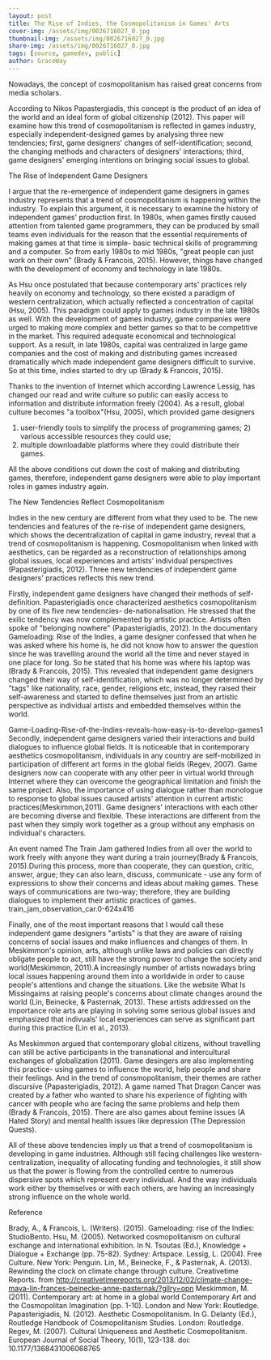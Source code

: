 ```yaml
---
layout: post
title: The Rise of Indies, the Cosmopolitanism in Games' Arts
cover-img: /assets/img/0026716027_0.jpg
thumbnail-img: /assets/img/0026716027_0.jpg
share-img: /assets/img/0026716027_0.jpg
tags: [source, gamedev, public]
author: GraceWay
---
```


Nowadays, the concept of cosmopolitanism has raised great concerns from media scholars.

According to Nikos Papastergiadis, this concept is the product of an idea of the world and an ideal form of global citizenship (2012). This paper will examine how this trend of cosmopolitanism is reflected in games industry, especially independent-designed games by analysing three new tendencies; first, game designers' changes of self-identification; second, the changing methods and characters of designers' interactions; third, game designers' emerging intentions on bringing social issues to global.

The Rise of Independent Game Designers

I argue that the re-emergence of independent game designers in games industry represents that a trend of cosmopolitanism is happening within the industry. To explain this argument, it is necessary to examine the history of independent games' production first. In 1980s, when games firstly caused attention from talented game programmers, they can be produced by small teams even individuals for the reason that the essential requirements of making games at that time is simple- basic technical skills of programming and a computer. So from early 1980s to mid 1980s, "great people can just work on their own" (Brady & Francois, 2015). However, things have changed with the development of economy and technology in late 1980s.

As Hsu once postulated that because contemporary arts' practices rely heavily on economy and technology, so there existed a paradigm of western centralization, which actually reflected a concentration of capital (Hsu, 2005). This paradigm could apply to games industry in the late 1980s as well. With the development of games industry, game companies were urged to making more complex and better games so that to be competitive in the market. This required adequate economical and technological support. As a result, in late 1980s, capital was centralized in large game companies and the cost of making and distributing games increased dramatically which made independent game designers difficult to survive. So at this time, indies started to dry up (Brady & Francois, 2015).

Thanks to the invention of Internet which according Lawrence Lessig, has changed our read and write culture so public can easily access to information and distribute information freely (2004). As a result, global culture becomes "a toolbox"(Hsu, 2005), which provided game designers 

1) user-friendly tools to simplify the process of programming games; 2) various accessible resources they could use; 
3) multiple downloadable platforms where they could distribute their games. 

All the above conditions cut down the cost of making and distributing games, therefore, independent game designers were able to play important roles in games industry again.

The New Tendencies Reflect Cosmopolitanism

Indies in the new century are different from what they used to be. The new tendencies and features of the re-rise of independent game designers, which shows the decentralization of capital in game industry, reveal that a trend of cosmopolitanism is happening. Cosmopolitanism when linked with aesthetics, can be regarded as a reconstruction of relationships among global issues, local experiences and artists' individual perspectives (Papasterigiadis, 2012). Three new tendencies of independent game designers' practices reflects this new trend.

Firstly, independent game designers have changed their methods of self-definition. Papasterigiadis once characterized aesthetics cosmopolitanism by one of its five new tendencies- de-nationalisation. He stressed that the exilic tendency was now complemented by artistic practice. Artists often spoke of "belonging nowhere" (Papasterigiadis, 2012). In the documentary Gameloading: Rise of the Indies, a game designer confessed that when he was asked where his home is, he did not know how to answer the question since he was travelling around the world all the time and never stayed in one place for long. So he stated that his home was where his laptop was (Brady & Francois, 2015). This revealed that independent game designers changed their way of self-identification, which was no longer determined by "tags" like nationality, race, gender, religions etc, instead, they raised their self-awareness and started to define themselves just from an artistic perspective as individual artists and embedded themselves within the world.

Game-Loading-Rise-of-the-Indies-reveals-how-easy-is-to-develop-games1
Secondly, independent game designers varied their interactions and build dialogues to influence global fields. It is noticeable that in contemporary aesthetics cosmopolitanism, individuals in any country are self-mobilized in participation of different art forms in the global fields (Regev, 2007). Game designers now can cooperate with any other peer in virtual world through Internet where they can overcome the geographical limitation and finish the same project. Also, the importance of using dialogue rather than monologue to response to global issues caused artists' attention in current artistic practices(Meskimmon,2011). Game designers' interactions with each other are becoming diverse and flexible. These interactions are different from the past when they simply work together as a group without any emphasis on individual's characters.

An event named The Train Jam gathered Indies from all over the world to work freely with anyone they want during a train journey(Brady & Francois, 2015).During this process, more than cooperate, they can question, critic, answer, argue; they can also learn, discuss, communicate - use any form of expressions to show their concerns and ideas about making games. These ways of communications are two-way; therefore, they are building dialogues to implement their artistic practices of games.
train_jam_observation_car.0-624x416

Finally, one of the most important reasons that I would call these independent game designers "artists" is that they are aware of raising concerns of social issues and make influences and changes of them. In Meskimmon's opinion, arts, although unlike laws and policies can directly obligate people to act, still have the strong power to change the society and world(Meskimmon, 2011).A increasingly number of artists nowadays bring local issues happening around them into a worldwide in order to cause people's attentions and change the situations. Like the website What Is Missingaims at raising people's concerns about climate changes around the world (Lin, Beinecke, & Pasternak, 2013). These artists addressed on the importance role arts are playing in solving some serious global issues and emphasized that indivuals' local experiences can serve as significant part during this practice (Lin et al., 2013).

As Meskimmon argued that contemporary global citizens, without travelling can still be active participants in the transnational and intercultural exchanges of globalization (2011). Game desingers are also implementing this practice- using games to influence the world, help people and share their feelings. And in the trend of consmopolitanism, their themes are rather discursive (Papasterigiadis, 2012). A game named That Dragon Cancer was created by a father who wanted to share his experience of fighting with cancer with people who are facing the same problems and help them (Brady & Francois, 2015). There are also games about femine issues (A Hated Story) and mental health issues like depression (The Depression Quests).

All of these above tendencies imply us that a trend of cosmopolitanism is developing in game industries. Although still facing challenges like western-centralization, inequality of allocating funding and technologies, it still show us that the power is flowing from the controlled centre to numerous dispersive spots which represent every individual. And the way individuals work either by themselves or with each others, are having an increasingly strong influence on the whole world.

Reference

Brady, A., & Francois, L. (Writers). (2015). Gameloading: rise of the Indies: StudioBento.
Hsu, M. (2005). Networked cosmopolitanism on cultural exchange and international exhibition. In N. Tsoutas (Ed.), Knowledge + Dialogue + Exchange (pp. 75-82). Sydney: Artspace.
Lessig, L. (2004). Free Culture. New York: Penguin.
Lin, M., Beinecke, F., & Pasternak, A. (2013). Rewinding the clock on climate change through culture. Creativetime Reports. from http://creativetimereports.org/2013/12/02/climate-change-maya-lin-frances-beinecke-anne-pasternak/?gllry=opn
Meskimmon, M. (2011). Contemporary art: at home in a global world Contemporary Art and the Cosmopolitan Imagination (pp. 1-10). London and New York: Routledge.
Papasterigiadis, N. (2012). Aesthetic Cosmopolitanism. In G. Delanty (Ed.), Routledge Handbook of Cosmopolitanism Studies. London: Routledge.
Regev, M. (2007). Cultural Uniqueness and Aesthetic Cosmopolitanism. European Journal of Social Theory, 10(1), 123-138. doi: 10.1177/1368431006068765